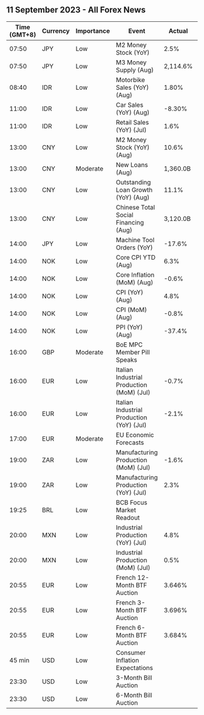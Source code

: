 ## 11 September 2023 - All Forex News

| Time (GMT+8) | Currency | Importance | Event | Actual | Forecast | Previous |
|------|----------|------------|-------|--------|----------|----------|
| 07:50 | JPY | Low | M2 Money Stock (YoY) | 2.5% | 2.5% | 2.5% |
| 07:50 | JPY | Low | M3 Money Supply (Aug) | 2,114.6% |  | 2,111.8% |
| 08:40 | IDR | Low | Motorbike Sales (YoY) (Aug) | 1.80% |  | 45.60% |
| 11:00 | IDR | Low | Car Sales (YoY) (Aug) | -8.30% |  | -6.80% |
| 11:00 | IDR | Low | Retail Sales (YoY) (Jul) | 1.6% |  | 7.9% |
| 13:00 | CNY | Low | M2 Money Stock (YoY) (Aug) | 10.6% | 10.7% | 10.7% |
| 13:00 | CNY | Moderate | New Loans (Aug) | 1,360.0B | 1,200.0B | 345.9B |
| 13:00 | CNY | Low | Outstanding Loan Growth (YoY) (Aug) | 11.1% | 11.1% | 11.1% |
| 13:00 | CNY | Low | Chinese Total Social Financing (Aug) | 3,120.0B | 2,460.0B | 528.2B |
| 14:00 | JPY | Low | Machine Tool Orders (YoY) | -17.6% |  | -19.7% |
| 14:00 | NOK | Low | Core CPI YTD (Aug) | 6.3% | 6.6% | 6.4% |
| 14:00 | NOK | Low | Core Inflation (MoM) (Aug) | -0.6% | -0.3% | 0.9% |
| 14:00 | NOK | Low | CPI (YoY) (Aug) | 4.8% | 5.3% | 5.4% |
| 14:00 | NOK | Low | CPI (MoM) (Aug) | -0.8% | -0.4% | 0.4% |
| 14:00 | NOK | Low | PPI (YoY) (Aug) | -37.4% |  | -35.4% |
| 16:00 | GBP | Moderate | BoE MPC Member Pill Speaks |  |  |  |
| 16:00 | EUR | Low | Italian Industrial Production (MoM) (Jul) | -0.7% | -0.3% | 0.5% |
| 16:00 | EUR | Low | Italian Industrial Production (YoY) (Jul) | -2.1% | -1.7% | -0.7% |
| 17:00 | EUR | Moderate | EU Economic Forecasts |  |  |  |
| 19:00 | ZAR | Low | Manufacturing Production (MoM) (Jul) | -1.6% | 0.5% | 1.2% |
| 19:00 | ZAR | Low | Manufacturing Production (YoY) (Jul) | 2.3% | 4.4% | 5.9% |
| 19:25 | BRL | Low | BCB Focus Market Readout |  |  |  |
| 20:00 | MXN | Low | Industrial Production (YoY) (Jul) | 4.8% | 4.2% | 4.9% |
| 20:00 | MXN | Low | Industrial Production (MoM) (Jul) | 0.5% | 0.4% | 0.8% |
| 20:55 | EUR | Low | French 12-Month BTF Auction | 3.646% |  | 3.609% |
| 20:55 | EUR | Low | French 3-Month BTF Auction | 3.696% |  | 3.657% |
| 20:55 | EUR | Low | French 6-Month BTF Auction | 3.684% |  | 3.657% |
| 45 min | USD | Low | Consumer Inflation Expectations |  |  | 3.5% |
| 23:30 | USD | Low | 3-Month Bill Auction |  |  | 5.315% |
| 23:30 | USD | Low | 6-Month Bill Auction |  |  | 5.300% |
